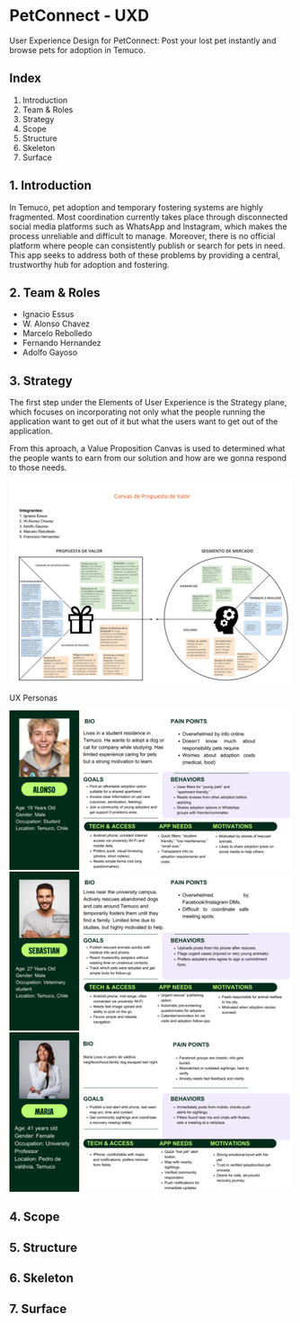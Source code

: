 # PetConnect - UXD

User Experience Design for PetConnect: Post your lost pet instantly and browse pets for adoption in Temuco.

## Index

1. Introduction
2. Team & Roles
3. Strategy
5. Scope
6. Structure
7. Skeleton
8. Surface

## 1. Introduction
In Temuco, pet adoption and temporary fostering systems are highly fragmented. Most coordination currently takes place through disconnected social media platforms such as WhatsApp and Instagram, which makes the process unreliable and difficult to manage. Moreover, there is no official platform where people can consistently publish or search for pets in need. This app seeks to address both of these problems by providing a central, trustworthy hub for adoption and fostering.

## 2. Team & Roles
- Ignacio Essus
- W. Alonso Chavez
- Marcelo Rebolledo                                                              
- Fernando Hernandez
- Adolfo Gayoso

## 3. Strategy
The first step under the Elements of User Experience is the Strategy plane, which focuses on incorporating not only what the people running the application want to get out of it but what the users want to get out of the application.

From this aproach, a Value Proposition Canvas is used to determined what the people wants to earn from our solution and how are we gonna respond to those needs.

![value-canva-v1](assets/value-canvas-v1.png)

UX Personas

![UX-persona-1](assets/persona-1-v1.png)
![UX-persona-2](assets/persona-2-v1.png)
![UX-persona-3](assets/persona-3-v1.png)

## 4. Scope
## 5. Structure
## 6. Skeleton
## 7. Surface
